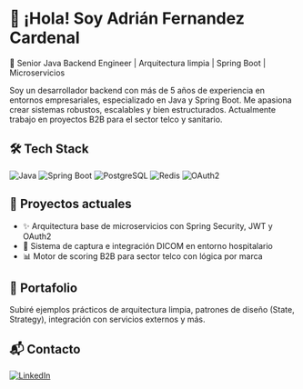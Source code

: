 # 👋 ¡Hola! Soy Adrián Fernandez Cardenal
🎯 Senior Java Backend Engineer | Arquitectura limpia | Spring Boot | Microservicios

Soy un desarrollador backend con más de 5 años de experiencia en entornos empresariales, especializado en Java y Spring Boot. Me apasiona crear sistemas robustos, escalables y bien estructurados. Actualmente trabajo en proyectos B2B para el sector telco y sanitario.

## 🛠️ Tech Stack
![Java](https://img.shields.io/badge/Java-ED8B00?style=flat&logo=java&logoColor=white)
![Spring Boot](https://img.shields.io/badge/Spring_Boot-6DB33F?style=flat&logo=spring-boot&logoColor=white)
![PostgreSQL](https://img.shields.io/badge/PostgreSQL-4169E1?style=flat&logo=postgresql&logoColor=white)
![Redis](https://img.shields.io/badge/Redis-DC382D?style=flat&logo=redis&logoColor=white)
![OAuth2](https://img.shields.io/badge/OAuth2-000000?style=flat&logo=oauth&logoColor=white)

## 🚀 Proyectos actuales
- ✨ Arquitectura base de microservicios con Spring Security, JWT y OAuth2
- 🔬 Sistema de captura e integración DICOM en entorno hospitalario
- 📊 Motor de scoring B2B para sector telco con lógica por marca

## 🎨 Portafolio
Subiré ejemplos prácticos de arquitectura limpia, patrones de diseño (State, Strategy), integración con servicios externos y más.

## 📬 Contacto
[![LinkedIn](https://img.shields.io/badge/LinkedIn-blue?style=flat&logo=linkedin&logoColor=white)](https://linkedin.com/in/adrian-fernandez-cardenal-3b59b9199)

